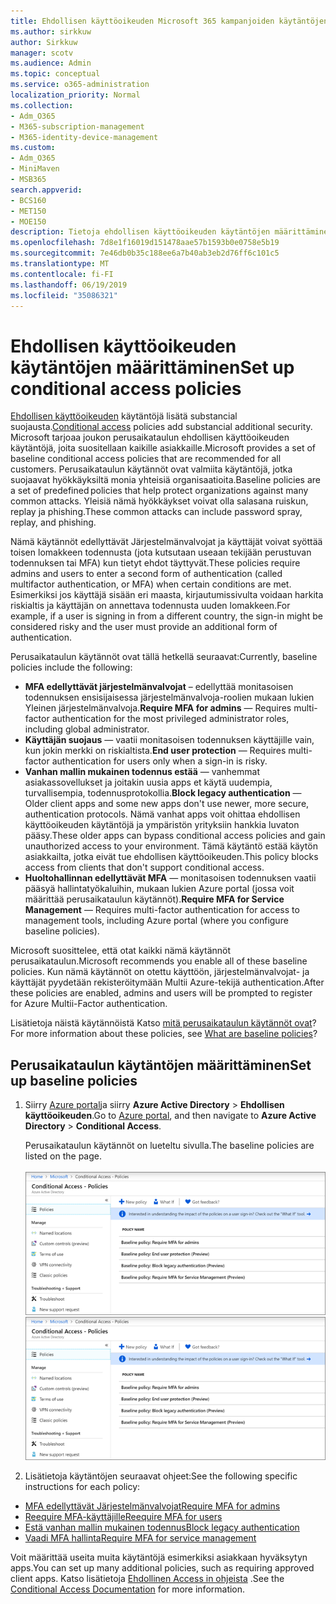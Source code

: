 ```yaml
---
title: Ehdollisen käyttöoikeuden Microsoft 365 kampanjoiden käytäntöjen määrittäminen
ms.author: sirkkuw
author: Sirkkuw
manager: scotv
ms.audience: Admin
ms.topic: conceptual
ms.service: o365-administration
localization_priority: Normal
ms.collection:
- Adm_O365
- M365-subscription-management
- M365-identity-device-management
ms.custom:
- Adm_O365
- MiniMaven
- MSB365
search.appverid:
- BCS160
- MET150
- MOE150
description: Tietoja ehdollisen käyttöoikeuden käytäntöjen määrittäminen Microsoft 365 kampanjoita.
ms.openlocfilehash: 7d8e1f16019d151478aae57b1593b0e0758e5b19
ms.sourcegitcommit: 7e46db0b35c188ee6a7b40ab3eb2d76ff6c101c5
ms.translationtype: MT
ms.contentlocale: fi-FI
ms.lasthandoff: 06/19/2019
ms.locfileid: "35086321"
---
```

# <a name="set-up-conditional-access-policies"></a><span data-ttu-id="bfe64-103">Ehdollisen käyttöoikeuden käytäntöjen määrittäminen</span><span class="sxs-lookup"><span data-stu-id="bfe64-103">Set up conditional access policies</span></span>

<span data-ttu-id="bfe64-104">[Ehdollisen käyttöoikeuden](https://docs.microsoft.com/azure/active-directory/conditional-access/overview) käytäntöjä lisätä substancial suojausta.</span><span class="sxs-lookup"><span data-stu-id="bfe64-104">[Conditional access](https://docs.microsoft.com/azure/active-directory/conditional-access/overview) policies add substancial additional security.</span></span> <span data-ttu-id="bfe64-105">Microsoft tarjoaa joukon perusaikataulun ehdollisen käyttöoikeuden käytäntöjä, joita suositellaan kaikille asiakkaille.</span><span class="sxs-lookup"><span data-stu-id="bfe64-105">Microsoft provides a set of baseline conditional access policies that are recommended for all customers.</span></span> <span data-ttu-id="bfe64-106">Perusaikataulun käytännöt ovat valmiita käytäntöjä, jotka suojaavat hyökkäyksiltä monia yhteisiä organisaatioita.</span><span class="sxs-lookup"><span data-stu-id="bfe64-106">Baseline policies are a set of predefined policies that help protect organizations against many common attacks.</span></span> <span data-ttu-id="bfe64-107">Yleisiä nämä hyökkäykset voivat olla salasana ruiskun, replay ja phishing.</span><span class="sxs-lookup"><span data-stu-id="bfe64-107">These common attacks can include password spray, replay, and phishing.</span></span>

<span data-ttu-id="bfe64-108">Nämä käytännöt edellyttävät Järjestelmänvalvojat ja käyttäjät voivat syöttää toisen lomakkeen todennusta (jota kutsutaan useaan tekijään perustuvan todennuksen tai MFA) kun tietyt ehdot täyttyvät.</span><span class="sxs-lookup"><span data-stu-id="bfe64-108">These policies require admins and users to enter a second form of authentication (called multifactor authentication, or MFA) when certain conditions are met.</span></span> <span data-ttu-id="bfe64-109">Esimerkiksi jos käyttäjä sisään eri maasta, kirjautumissivulta voidaan harkita riskialtis ja käyttäjän on annettava todennusta uuden lomakkeen.</span><span class="sxs-lookup"><span data-stu-id="bfe64-109">For example, if a user is signing in from a different country, the sign-in might be considered risky and the user must provide an additional form of authentication.</span></span> 

<span data-ttu-id="bfe64-110">Perusaikataulun käytännöt ovat tällä hetkellä seuraavat:</span><span class="sxs-lookup"><span data-stu-id="bfe64-110">Currently, baseline policies include the following:</span></span>
- <span data-ttu-id="bfe64-111">**MFA edellyttävät järjestelmänvalvojat** – edellyttää monitasoisen todennuksen ensisijaisessa järjestelmänvalvoja-roolien mukaan lukien Yleinen järjestelmänvalvoja.</span><span class="sxs-lookup"><span data-stu-id="bfe64-111">**Require MFA for admins** — Requires multi-factor authentication for the most privileged administrator roles, including global administrator.</span></span>
- <span data-ttu-id="bfe64-112">**Käyttäjän suojaus** — vaatii monitasoisen todennuksen käyttäjille vain, kun jokin merkki on riskialtista.</span><span class="sxs-lookup"><span data-stu-id="bfe64-112">**End user protection** — Requires multi-factor authentication for users only when a sign-in is risky.</span></span> 
- <span data-ttu-id="bfe64-113">**Vanhan mallin mukainen todennus estää** — vanhemmat asiakassovellukset ja joitakin uusia apps et käytä uudempia, turvallisempia, todennusprotokollia.</span><span class="sxs-lookup"><span data-stu-id="bfe64-113">**Block legacy authentication** — Older client apps and some new apps don't use newer, more secure, authentication protocols.</span></span> <span data-ttu-id="bfe64-114">Nämä vanhat apps voit ohittaa ehdollisen käyttöoikeuden käytäntöjä ja ympäristön yrityksiin hankkia luvaton pääsy.</span><span class="sxs-lookup"><span data-stu-id="bfe64-114">These older apps can bypass conditional access policies and gain unauthorized access to your environment.</span></span> <span data-ttu-id="bfe64-115">Tämä käytäntö estää käytön asiakkailta, jotka eivät tue ehdollisen käyttöoikeuden.</span><span class="sxs-lookup"><span data-stu-id="bfe64-115">This policy blocks access from clients that don't support conditional access.</span></span> 
- <span data-ttu-id="bfe64-116">**Huoltohallinnan edellyttävät MFA** — monitasoisen todennuksen vaatii pääsyä hallintatyökaluihin, mukaan lukien Azure portal (jossa voit määrittää perusaikataulun käytännöt).</span><span class="sxs-lookup"><span data-stu-id="bfe64-116">**Require MFA for Service Management** — Requires multi-factor authentication for access to management tools, including Azure portal (where you configure baseline policies).</span></span> 

<span data-ttu-id="bfe64-117">Microsoft suosittelee, että otat kaikki nämä käytännöt perusaikataulun.</span><span class="sxs-lookup"><span data-stu-id="bfe64-117">Microsoft recommends you enable all of these baseline policies.</span></span> <span data-ttu-id="bfe64-118">Kun nämä käytännöt on otettu käyttöön, järjestelmänvalvojat- ja käyttäjät pyydetään rekisteröitymään Multii Azure-tekijä authentication.</span><span class="sxs-lookup"><span data-stu-id="bfe64-118">After these policies are enabled, admins and users will be prompted to register for Azure Multii-Factor authentication.</span></span>

<span data-ttu-id="bfe64-119">Lisätietoja näistä käytännöistä Katso [mitä perusaikataulun käytännöt ovat](https://docs.microsoft.com/azure/active-directory/conditional-access/concept-baseline-protection)?</span><span class="sxs-lookup"><span data-stu-id="bfe64-119">For more information about these policies, see [What are baseline policies](https://docs.microsoft.com/azure/active-directory/conditional-access/concept-baseline-protection)?</span></span>


## <a name="set-up-baseline-policies"></a><span data-ttu-id="bfe64-120">Perusaikataulun käytäntöjen määrittäminen</span><span class="sxs-lookup"><span data-stu-id="bfe64-120">Set up baseline policies</span></span>

1. <span data-ttu-id="bfe64-121">Siirry [Azure portal](https://portal.azure.com)ja siirry **Azure Active Directory** \> **Ehdollisen käyttöoikeuden**.</span><span class="sxs-lookup"><span data-stu-id="bfe64-121">Go to [Azure portal](https://portal.azure.com), and then navigate to **Azure Active Directory** \> **Conditional Access**.</span></span>
    
    <span data-ttu-id="bfe64-122">Perusaikataulun käytännöt on lueteltu sivulla.</span><span class="sxs-lookup"><span data-stu-id="bfe64-122">The baseline policies are listed on the page.</span></span> <br/> <br/>
    <span data-ttu-id="bfe64-123">![Ehdollisen käyttöoikeuden käytäntöjä perusaikataulun sisältävällä sivulla.](media/baslinepolicies.png)</span><span class="sxs-lookup"><span data-stu-id="bfe64-123">![Page that lists baseline policies for conditional access.](media/baslinepolicies.png)</span></span>
1. <span data-ttu-id="bfe64-124">Lisätietoja käytäntöjen seuraavat ohjeet:</span><span class="sxs-lookup"><span data-stu-id="bfe64-124">See the following specific instructions for each policy:</span></span>

  - [<span data-ttu-id="bfe64-125">MFA edellyttävät Järjestelmänvalvojat</span><span class="sxs-lookup"><span data-stu-id="bfe64-125">Require MFA for admins</span></span>](https://docs.microsoft.com/en-us/azure/active-directory/conditional-access/howto-baseline-protect-administrators)
- [<span data-ttu-id="bfe64-126">Reequire MFA-käyttäjille</span><span class="sxs-lookup"><span data-stu-id="bfe64-126">Reequire MFA for users</span></span>](https://docs.microsoft.com/en-us/azure/active-directory/conditional-access/howto-baseline-protect-end-users)  
 - [<span data-ttu-id="bfe64-127">Estä vanhan mallin mukainen todennus</span><span class="sxs-lookup"><span data-stu-id="bfe64-127">Block legacy authentication</span></span>](https://docs.microsoft.com/en-us/azure/active-directory/conditional-access/howto-baseline-protect-legacy-auth)
  - [<span data-ttu-id="bfe64-128">Vaadi MFA hallinta</span><span class="sxs-lookup"><span data-stu-id="bfe64-128">Require MFA for service management</span></span>](https://docs.microsoft.com/azure/active-directory/conditional-access/howto-baseline-protect-azure)

<span data-ttu-id="bfe64-129">Voit määrittää useita muita käytäntöjä esimerkiksi asiakkaan hyväksytyn apps.</span><span class="sxs-lookup"><span data-stu-id="bfe64-129">You can set up many additional policies, such as requiring approved client apps.</span></span> <span data-ttu-id="bfe64-130">Katso lisätietoja [Ehdollinen Access in ohjeista](https://docs.microsoft.com/azure/active-directory/conditional-access/) .</span><span class="sxs-lookup"><span data-stu-id="bfe64-130">See the [Conditional Access Documentation](https://docs.microsoft.com/azure/active-directory/conditional-access/) for more information.</span></span>